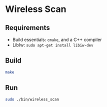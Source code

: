 # Wireless Scan

## Requirements

* Build essentials: `cmake`, and a C++ compiler
* LibIw: `sudo apt-get install libiw-dev`

## Build

```bash
make 
```

## Run

```bash
sudo ./bin/wireless_scan
```